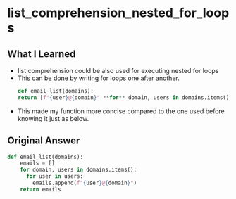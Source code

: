 # list_comprehension_nested_for_loops

## What I Learned
- list comprehension could be also used for executing nested for loops
- This can be done by writing for loops one after another. 
  ```python 
  def email_list(domains):
  return [f"{user}@{domain}" **for** domain, users in domains.items() **for** user in users]
  ```
- This made my function more concise compared to the one used before knowing it just as below.


## Original Answer
```python
def email_list(domains):
	emails = []
	for domain, users in domains.items():
	  for user in users:
	    emails.append(f"{user}@{domain}")
	return emails
```
